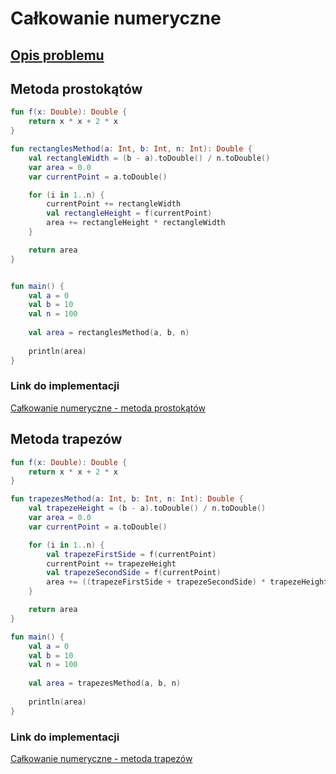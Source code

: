 # Całkowanie numeryczne

## [Opis problemu](../../../../algorithms/numerical-methods/numerical-integration.md)


## Metoda prostokątów

```kotlin
fun f(x: Double): Double {
    return x * x + 2 * x
}

fun rectanglesMethod(a: Int, b: Int, n: Int): Double {
    val rectangleWidth = (b - a).toDouble() / n.toDouble()
    var area = 0.0
    var currentPoint = a.toDouble()

    for (i in 1..n) {
        currentPoint += rectangleWidth
        val rectangleHeight = f(currentPoint)
        area += rectangleHeight * rectangleWidth
    }

    return area
}


fun main() {
    val a = 0
    val b = 10
    val n = 100
    
    val area = rectanglesMethod(a, b, n)
    
    println(area)
}
```

### Link do implementacji

[Całkowanie numeryczne - metoda prostokątów](https://ideone.com/MnVUpY)

## Metoda trapezów

```kotlin
fun f(x: Double): Double {
    return x * x + 2 * x
}

fun trapezesMethod(a: Int, b: Int, n: Int): Double {
    val trapezeHeight = (b - a).toDouble() / n.toDouble()
    var area = 0.0
    var currentPoint = a.toDouble()

    for (i in 1..n) {
        val trapezeFirstSide = f(currentPoint)
        currentPoint += trapezeHeight
        val trapezeSecondSide = f(currentPoint)
        area += ((trapezeFirstSide + trapezeSecondSide) * trapezeHeight) / 2
    }

    return area
}

fun main() {
    val a = 0
    val b = 10
    val n = 100
    
    val area = trapezesMethod(a, b, n)
    
    println(area)
}
```

### Link do implementacji

[Całkowanie numeryczne - metoda trapezów](https://ideone.com/4lw4tL)